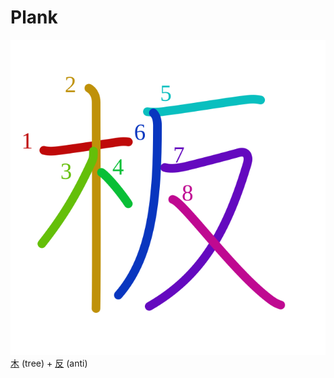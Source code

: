 # Plank
![677f](Kanji/kanji-colorize/677f.svg)
[木](Kanji/kanji-dict/木.md) (tree) + [反](Kanji/kanji-dict/反.md) (anti) 